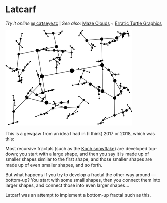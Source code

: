Latcarf
=======

_Try it online_ [@ catseye.tc](https://catseye.tc/installation/Latcarf)
| _See also:_ [Maze Clouds](https://github.com/catseye/Maze-Clouds)
∘ [Erratic Turtle Graphics](https://github.com/catseye/Erratic-Turtle-Graphics)

![screenshot](images/latcarf1.png?raw=true)

This is a gewgaw from an idea I had in (I think) 2017 or 2018,
which was this:

Most recursive fractals (such as the [Koch snowflake][]) are developed
top-down; you start with a large shape, and then you say it is
made up of smaller shapes similar to the first shape, and those
smaller shapes are made up of even smaller shapes, and so forth.

But what happens if you try to develop a fractal the other way around —
bottom-up?  You start with some small shapes, then you connect them
into larger shapes, and connect those into even larger shapes...

Latcarf was an attempt to implement a bottom-up fractal such as this.

[Koch snowflake]: https://en.wikipedia.org/wiki/Koch_snowflake
